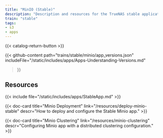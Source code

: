 ```yaml
---
title: "MinIO (Stable)"
description: "Description and resources for the TrueNAS stable application called MinIO."
train: "stable"
tags:
- s3
- apps
---
```


{{< catalog-return-button >}}

{{< github-content 
    path="trains/stable/minio/app_versions.json"
	includeFile="/static/includes/apps/Apps-Understanding-Versions.md"
>}}

## Resources

{{< include file="/static/includes/apps/StableApp.md" >}}

<div class="docs-sections">

{{< doc-card title="Minio Deployment" link="/resources/deploy-minio-stable"
descr="How to deploy and configure the Stable Minio app." >}}

{{< doc-card title="Minio Clustering" link="/resources/minio-clustering"
descr="Configuring Minio app with a distributed clustering configuration." >}}

</div>